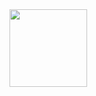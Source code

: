 <div align="center"> <img height="137px" src="https://github-readme-stats.vercel.app/api?username=98huan&hide_title=true&hide_border=true&show_icons=trueline_height=21&text_color=000&icon_color=000&bg_color=0,ea6161,ffc64d,fffc4d,52fa5a&theme=graywhite" /> </div>
